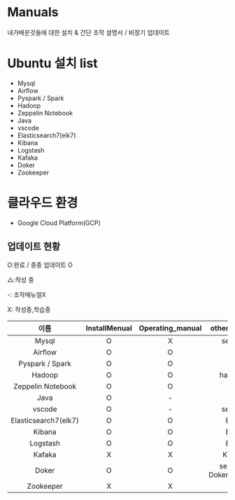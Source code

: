 # Manuals

내가배운것들에 대한 설치 & 간단 조작 설명서 / 비정기 업데이트

# Ubuntu 설치 list

- Mysql
- Airflow
- Pyspark / Spark
- Hadoop
- Zeppelin Notebook
- Java
- vscode
- Elasticsearch7(elk7)
- Kibana 
- Logstash
- Kafaka
- Doker
- Zookeeper

# 클라우드 환경

- Google Cloud Platform(GCP)



## 업데이트 현황

O:완료 / 종종 업데이트 O

△:작성 중

-: 조작매뉴얼X

X: 작성중,학습중

|이름|InstallMenual|Operating_manual|other file names|
|:---:|:---:|:---:|:---:|
|Mysql|O|X|server.md|
|Airflow|O|O|X|
|Pyspark / Spark|O|O|X|
|Hadoop|O|O|hadoop.md|
|Zeppelin Notebook|O|O|-|
|Java|O|-|-|
|vscode|O|-|server.md|
|Elasticsearch7(elk7)|O|O|ELK.md|
|Kibana|O|O|ELK.md|
|Logstash|O|O|ELK.md|
|Kafaka|X|X|Kafka.md|
|Doker|O|O|server.md / Doker_manual.md|
|Zookeeper|X|X|X|

